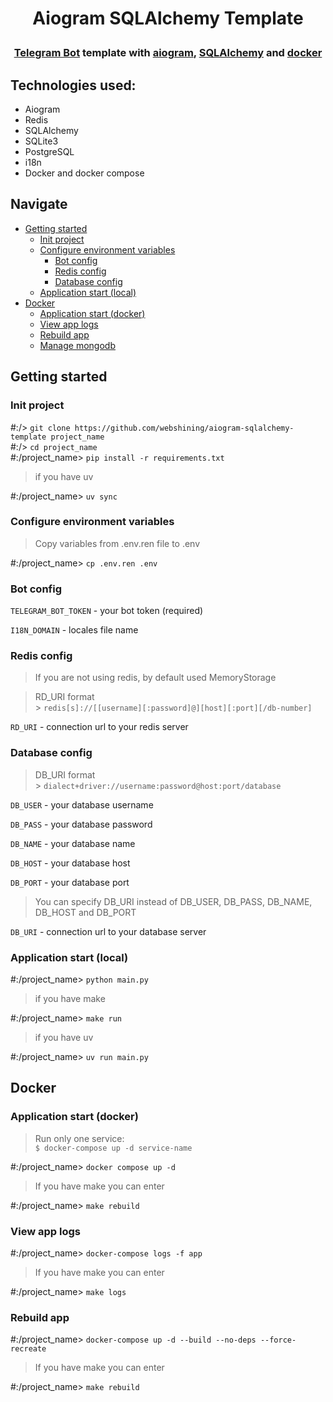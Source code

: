 # <p align="center">Aiogram SQLAlchemy Template</p>

### <p align="center"><a href="https://core.telegram.org/bots/api">Telegram Bot</a> template with <a href="https://docs.aiogram.dev/en/dev-3.x/">aiogram</a>, <a href="https://www.sqlalchemy.org/">SQLAlchemy</a> and <a href="https://www.docker.com/">docker</a></p>

## Technologies used:

-   Aiogram
-   Redis
-   SQLAlchemy
-   SQLite3
-   PostgreSQL
-   i18n
-   Docker and docker compose

## Navigate

-   [Getting started](#getting-started)
    -   [Init project](#init-project)
    -   [Configure environment variables](#configure-environment-variables)
        -   [Bot config](#bot-config)
        -   [Redis config](#redis-config)
        -   [Database config](#database-config)
    -   [Application start (local)](#application-start-local)
-   [Docker](#docker)
    -   [Application start (docker)](#application-start-docker)
    -   [View app logs](#view-app-logs)
    -   [Rebuild app](#rebuild-app)
    -   [Manage mongodb](#manage-mongodb)

## Getting started

### Init project

\#:/> `git clone https://github.com/webshining/aiogram-sqlalchemy-template project_name`<br>
\#:/> `cd project_name`<br>
\#:/project_name> `pip install -r requirements.txt`<br>

> if you have uv

\#:/project_name> `uv sync`

### Configure environment variables

> Copy variables from .env.ren file to .env

\#:/project_name> `cp .env.ren .env`

### Bot config

`TELEGRAM_BOT_TOKEN` - your bot token (required)

`I18N_DOMAIN` - locales file name

### Redis config

> If you are not using redis, by default used MemoryStorage

> RD_URI format<br>> `redis[s]://[[username][:password]@][host][:port][/db-number]`

`RD_URI` - connection url to your redis server

### Database config

> DB_URI format<br>> `dialect+driver://username:password@host:port/database`

`DB_USER` - your database username

`DB_PASS` - your database password

`DB_NAME` - your database name

`DB_HOST` - your database host

`DB_PORT` - your database port

> You can specify DB_URI instead of DB_USER, DB_PASS, DB_NAME, DB_HOST and DB_PORT

`DB_URI` - connection url to your database server

### Application start (local)

\#:/project_name> `python main.py`

> if you have make

\#:/project_name> `make run`

> if you have uv

\#:/project_name> `uv run main.py`

## Docker

### Application start (docker)

> Run only one service:<br>`$ docker-compose up -d service-name`

\#:/project_name> `docker compose up -d`

> If you have make you can enter

\#:/project_name> `make rebuild`

### View app logs

\#:/project_name> `docker-compose logs -f app`

> If you have make you can enter

\#:/project_name> `make logs`

### Rebuild app

\#:/project_name> `docker-compose up -d --build --no-deps --force-recreate`

> If you have make you can enter

\#:/project_name> `make rebuild`
